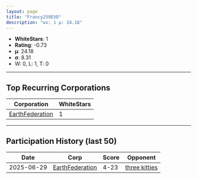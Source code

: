 ```yaml
---
layout: page
title: "Francy259EVO"
description: "ws: 1 μ: 24.18"
---
```

- **WhiteStars**: 1
- **Rating**: -0.73
- **μ**: 24.18  
- **σ**: 8.31
- W: 0, L: 1, T: 0

---

## Top Recurring Corporations

| Corporation | WhiteStars |
| --- | --- |
| [EarthFederation](https://ws.tsl.rocks/corp/e1d58bc0b534389adeb45301641e32cdda2af0a1748a0d2ddb52e794db2c6d5b/) | 1 |

---

## Participation History (last 50)

| Date | Corp | Score | Opponent |
| --- | --- | --- | --- |
| 2025-06-29 | [EarthFederation](https://ws.tsl.rocks/corp/e1d58bc0b534389adeb45301641e32cdda2af0a1748a0d2ddb52e794db2c6d5b/) | 4-23 | [three kitties](https://ws.tsl.rocks/corp/04ae72b5736fbdc80a2fe9e4c2baaad3258a1e0ef0acc8122295fb64d6b3d292/) |